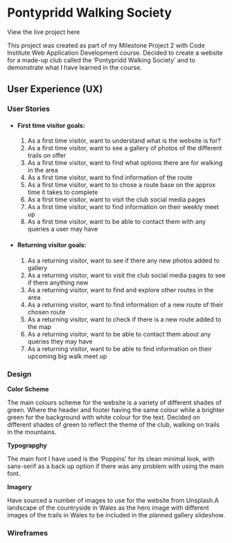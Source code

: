 # Pontypridd Walking Society

View the live project here

This project was created as part of my Milestone Project 2 with Code Institute Web Application Development course. Decided to create a website for a made-up club called the ‘Pontypridd Walking Society’ and to demonstrate what I have learned in the course.

## User Experience (UX)

### User Stories

 - #### First time visitor goals:
    1. As a first time visitor, want to understand what is the website is for?
    2. As a first time visitor, want to see a gallery of photos of the different trails on offer
    3. As a first time visitor, want to find what options there are for walking in the area
    4. As a first time visitor, want to find information of the route 
    5. As a first time visitor, want to to chose a route base on the approx time it takes to complete
    6. As a first time visitor, want to visit the club social media pages
    7. As a first time visitor, want to find information on their weekly meet up
    8. As a first time visitor, want to be able to contact them with any queries a user may have


- #### Returning visitor goals:
    1. As a returning visitor, want to see if there any new photos added to gallery
    2. As a returning visitor, want to visit the club social media pages to see if there anything new
    3. As a returning visitor, want to find and explore other routes in the area
    4. As a returning visitor, want to find information of a new route of their chosen route
    5. As a returning visitor, want to check if there is a new route added to the map
    6. As a returning visitor, want to be able to contact them about any queries they may have
    7. As a returning visitor, want to be able to find information on their upcoming big walk meet up


### Design

**Color Scheme**

The main colours scheme for the website is a variety of different shades of green. Where the header and footer having the same colour while a brighter green for the background with white colour for the text. Decided on different shades of green to reflect the theme of the club, walking on trails in the mountains.

**Typograpghy**

The main font I have used is the ‘Poppins’ for its clean minimal look, with sans-serif as a back up option if there was any problem with using the main font.

**Imagery**

Have sourced a number of images to use for the website from Unsplash.A landscape of the countryside in Wales as the hero image with different images of the trails in Wales to be included in the planned gallery slideshow.

### Wireframes
